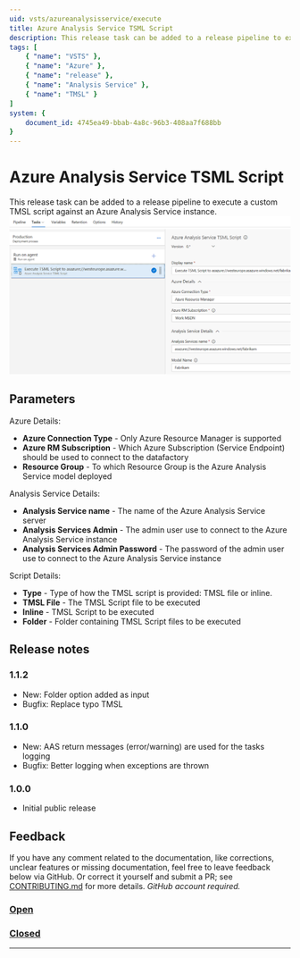 ```yaml
---
uid: vsts/azureanalysisservice/execute
title: Azure Analysis Service TSML Script
description: This release task can be added to a release pipeline to execute a custom TMSL script against an Azure Analysis Service instance.
tags: [
    { "name": "VSTS" }, 
    { "name": "Azure" },
    { "name": "release" },
    { "name": "Analysis Service" },
    { "name": "TMSL" }
]
system: {
    document_id: 4745ea49-bbab-4a8c-96b3-408aa7f688bb
}
---
```

# Azure Analysis Service TSML Script

This release task can be added to a release pipeline to execute a custom TMSL script against an Azure Analysis Service instance.
![Screenshot of the TMSL Script task](images/aas-screenshot-3.png)

## Parameters

Azure Details:

- **Azure Connection Type** - Only Azure Resource Manager is supported
- **Azure RM Subscription** - Which Azure Subscription (Service Endpoint) should be used to connect to the datafactory
- **Resource Group** - To which Resource Group is the Azure Analysis Service model deployed

Analysis Service Details:

- **Analysis Service name** - The name of the Azure Analysis Service server
- **Analysis Services Admin** - The admin user use to connect to the Azure Analysis Service instance
- **Analysis Services Admin Password** - The password of the admin user use to connect to the Azure Analysis Service instance

Script Details:

- **Type** - Type of how the TMSL script is provided: TMSL file or inline.
- **TMSL File** - The TMSL Script file to be executed
- **Inline** - TMSL Script to be executed
- **Folder** - Folder containing TMSL Script files to be executed

## Release notes

### 1.1.2

- New: Folder option added as input
- Bugfix: Replace typo TMSL

### 1.1.0

- New: AAS return messages (error/warning) are used for the tasks logging
- Bugfix: Better logging when exceptions are thrown

### 1.0.0

- Initial public release

## Feedback

If you have any comment related to the documentation, like corrections, unclear features or missing documentation, feel free to leave feedback below via GitHub. Or correct it yourself and submit a PR; see [CONTRIBUTING.md](https://github.com/liprec/azurebi-docs/blob/master/.github/CONTRIBUTING.md) for more details.
*GitHub account required.*

### [**Open**](#tab/docs-open)

### [**Closed**](#tab/docs-closed)

***
